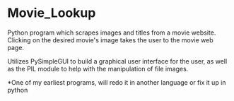 # Movie_Lookup
Python program which scrapes images and titles from a movie website. Clicking on the desired movie's image takes the user to the movie web page.

Utilizes PySimpleGUI to build a graphical user interface for the user, as well as the PIL module to help with the manipulation of file images.

*One of my earliest programs, will redo it in another language or fix it up in python
